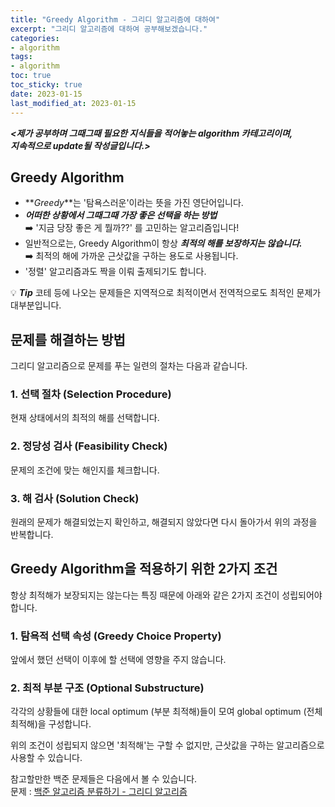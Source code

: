 ```yaml
---
title: "Greedy Algorithm - 그리디 알고리즘에 대하여"
excerpt: "그리디 알고리즘에 대하여 공부해보겠습니다."
categories: 
- algorithm
tags:
- algorithm
toc: true
toc_sticky: true
date: 2023-01-15
last_modified_at: 2023-01-15
---
```

**_<제가 공부하며 그때그때 필요한 지식들을 적어놓는 algorithm 카테고리이며,_**  
**_지속적으로 update될 작성글입니다.>_**

## Greedy Algorithm
- **_Greedy_**는 '탐욕스러운'이라는 뜻을 가진 영단어입니다.  
- **_어떠한 상황에서 그때그때 가장 좋은 선택을 하는 방법_**  
:arrow_right: '지금 당장 좋은 게 뭘까??' 를 고민하는 알고리즘입니다!
- 일반적으로는, Greedy Algorithm이 항상 **_최적의 해를 보장하지는 않습니다._**  
:arrow_right: 최적의 해에 가까운 근삿값을 구하는 용도로 사용됩니다.  
- '정렬' 알고리즘과도 짝을 이뤄 출제되기도 합니다.  

:bulb: **_Tip_** 코테 등에 나오는 문제들은 지역적으로 최적이면서 전역적으로도 최적인 문제가 대부분입니다.  

## 문제를 해결하는 방법
그리디 알고리즘으로 문제를 푸는 일련의 절차는 다음과 같습니다.

### 1. 선택 절차 (Selection Procedure)
현재 상태에서의 최적의 해를 선택합니다.  
### 2. 정당성 검사 (Feasibility Check)
문제의 조건에 맞는 해인지를 체크합니다.
### 3. 해 검사 (Solution Check)
원래의 문제가 해결되었는지 확인하고, 해결되지 않았다면 다시 돌아가서 위의 과정을 반복합니다.

## Greedy Algorithm을 적용하기 위한 2가지 조건  
항상 최적해가 보장되지는 않는다는 특징 때문에 아래와 같은 2가지 조건이 성립되어야 합니다.  
### 1. 탐욕적 선택 속성 (Greedy Choice Property)
앞에서 했던 선택이 이후에 할 선택에 영향을 주지 않습니다.  
### 2. 최적 부분 구조 (Optional Substructure) 
각각의 상황들에 대한 local optimum (부분 최적해)들이 모여 global optimum (전체 최적해)을 구성합니다. 

위의 조건이 성립되지 않으면 '최적해'는 구할 수 없지만, 근삿값을 구하는 알고리즘으로 사용할 수 있습니다.  

참고할만한 백준 문제들은 다음에서 볼 수 있습니다.  
문제 : [백준 알고리즘 분류하기 - 그리디 알고리즘](https://www.acmicpc.net/problemset?sort=ac_desc&algo=33)
